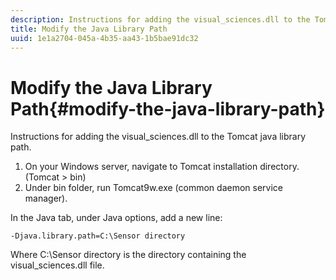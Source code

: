 ```yaml
---
description: Instructions for adding the visual_sciences.dll to the Tomcat java library path.
title: Modify the Java Library Path
uuid: 1e1a2704-045a-4b35-aa43-1b5bae91dc32
---
```


# Modify the Java Library Path{#modify-the-java-library-path}

Instructions for adding the visual_sciences.dll to the Tomcat java library path.

1. On your Windows server, navigate to Tomcat installation directory. (Tomcat > bin) 
1. Under bin folder, run Tomcat9w.exe (common daemon service manager).

In the Java tab, under Java options, add a new line:

```
-Djava.library.path=C:\Sensor directory
```

Where C:\Sensor directory is the directory containing the visual_sciences.dll file. 
